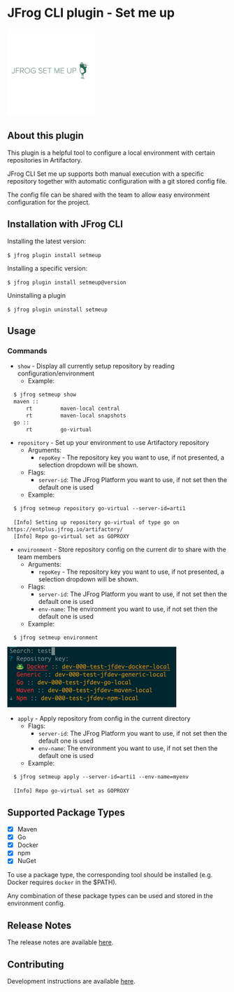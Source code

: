 # JFrog CLI plugin - Set me up

![repository selection](./assets/images/jfrogsetmeuplogo.jpeg)

## About this plugin
This plugin is a helpful tool to configure a local environment with certain repositories in Artifactory.

JFrog CLI Set me up supports both manual execution with a specific repository together with automatic 
configuration with a git stored config file. 

The config file can be shared with the team to allow easy environment configuration for the project. 

## Installation with JFrog CLI
Installing the latest version:

`$ jfrog plugin install setmeup`

Installing a specific version:

`$ jfrog plugin install setmeup@version`

Uninstalling a plugin

`$ jfrog plugin uninstall setmeup`

## Usage
### Commands
* `show` - Display all currently setup repository by reading configuration/environment
    - Example:
```
  $ jfrog setmeup show
  maven ::
	  rt         maven-local central
	  rt         maven-local snapshots
  go ::
	  rt         go-virtual
```

* `repository` - Set up your environment to use Artifactory repository
    - Arguments:
        - `repoKey` - The repository key you want to use, if not presented, a selection dropdown will be shown.
    - Flags:
        - `server-id`: The JFrog Platform you want to use, if not set then the default one is used
    - Example:
```
  $ jfrog setmeup repository go-virtual --server-id=arti1
  
  [Info] Setting up repository go-virtual of type go on https://entplus.jfrog.io/artifactory/
  [Info] Repo go-virtual set as GOPROXY
```

* `environment` - Store repository config on the current dir to share with the team members
    - Arguments:
        - `repoKey` - The repository key you want to use, if not presented, a selection dropdown will be shown. 
    - Flags:
        - `server-id`: The JFrog Platform you want to use, if not set then the default one is used
        - `env-name`: The environment you want to use, if not set then the default one is used
    - Example:
```
  $ jfrog setmeup environment
```
![repository selection](./assets/images/repo-search.png)

* `apply` - Apply repository from config in the current directory
    - Flags:
        - `server-id`: The JFrog Platform you want to use, if not set then the default one is used
        - `env-name`: The environment you want to use, if not set then the default one is used
    - Example:
```
  $ jfrog setmeup apply --server-id=arti1 --env-name=myenv
  
  [Info] Repo go-virtual set as GOPROXY
```

## Supported Package Types
-  [x] Maven
-  [x] Go
-  [x] Docker
-  [x] npm
-  [x] NuGet

To use a package type, the corresponding tool should be installed (e.g. Docker requires `docker` in the $PATH). 

Any combination of these package types can be used and stored in the environment config. 

## Release Notes
The release notes are available [here](RELEASE.md).

## Contributing
Development instructions are available [here](CONTRIBUTING.md).

